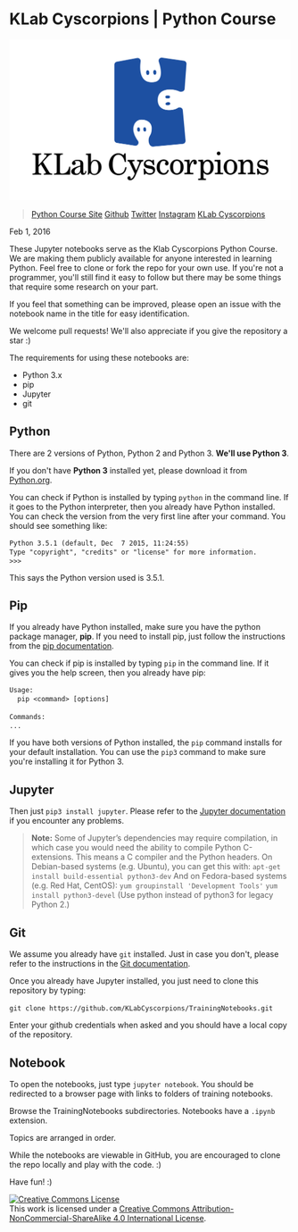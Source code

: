 # KLab Cyscorpions | Python Course

![KLab Cyscorpions](./cyscorpions_logo.png)

> [Python Course Site](http://python.cyscorpions.com/) [Github](https://github.com/KLabCyscorpions/python-course) [Twitter](https://twitter.com/klabcyscorpions) [Instagram](https://instagram.com/klabcyscorpions/) [KLab Cyscorpions](http://www.cyscorpions.com)

Feb 1, 2016

These Jupyter notebooks serve as the Klab Cyscorpions Python Course. We are making them publicly available for anyone interested in learning Python. Feel free to clone or fork the repo for your own use. If you're not a programmer, you'll still find it easy to follow but there may be some things that require some research on your part.

If you feel that something can be improved, please open an issue with the notebook name in the title for easy identification.

We welcome pull requests! We'll also appreciate if you give the repository a star :)

The requirements for using these notebooks are:

* Python 3.x
* pip
* Jupyter
* git


## Python

There are 2 versions of Python, Python 2 and Python 3. __We'll use Python 3__.

If you don't have __Python 3__ installed yet, please download it from [Python.org](https://www.python.org/).

You can check if Python is installed by typing `python` in the command line. If it goes to the Python interpreter, then you already have Python installed. You can check the version from the very first line after your command. You should see something like:

```
Python 3.5.1 (default, Dec  7 2015, 11:24:55)
Type "copyright", "credits" or "license" for more information.
>>>
```

This says the Python version used is 3.5.1.


## Pip

If you already have Python installed, make sure you have the python package manager, __pip__. If you need to install pip, just follow the instructions from the [pip documentation](https://pip.pypa.io/en/stable/installing/).

You can check if pip is installed by typing `pip` in the command line. If it gives you the help screen, then you already have pip:

```
Usage:   
  pip <command> [options]

Commands:
...
```

If you have both versions of Python installed, the `pip` command installs for your default installation. You can use the `pip3` command to make sure you're installing it for Python 3.


## Jupyter

Then just `pip3 install jupyter`. Please refer to the [Jupyter documentation](http://jupyter.readthedocs.org/en/latest/install.html#using-pip) if you encounter any problems.

> __Note:__
> Some of Jupyter’s dependencies may require compilation, in which case you would need the ability to compile Python C-extensions. This means a C compiler and the Python headers. On Debian-based systems (e.g. Ubuntu), you can get this with:
> `apt-get install build-essential python3-dev`
> And on Fedora-based systems (e.g. Red Hat, CentOS):
> `yum groupinstall 'Development Tools'`
> `yum install python3-devel`
> (Use python instead of python3 for legacy Python 2.)


## Git

We assume you already have `git` installed. Just in case you don't, please refer to the instructions in the [Git documentation](http://git-scm.com/book/en/v2/Getting-Started-Installing-Git).

Once you already have Jupyter installed, you just need to clone this repository by typing:

`git clone https://github.com/KLabCyscorpions/TrainingNotebooks.git`

Enter your github credentials when asked and you should have a local copy of the repository. 

## Notebook

To open the notebooks, just type `jupyter notebook`. You should be redirected to a browser page with links to folders of training notebooks.

Browse the TrainingNotebooks subdirectories. Notebooks have a `.ipynb` extension.

Topics are arranged in order.

While the notebooks are viewable in GitHub, you are encouraged to clone the repo locally and play with the code. :)

Have fun! :)


[![Creative Commons License](https://i.creativecommons.org/l/by-nc-sa/4.0/88x31.png)](http://creativecommons.org/licenses/by-nc-sa/4.0/)  
This work is licensed under a [Creative Commons Attribution-NonCommercial-ShareAlike 4.0 International License](http://creativecommons.org/licenses/by-nc-sa/4.0/).